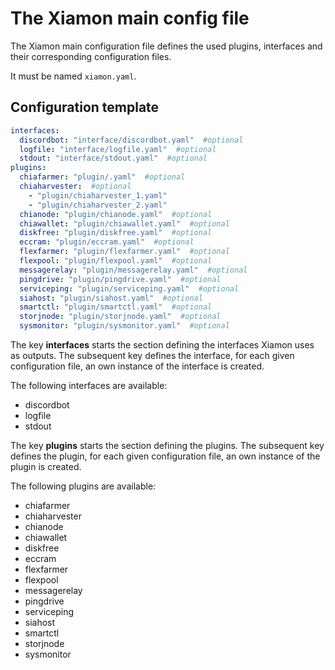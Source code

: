 # The Xiamon main config file

The Xiamon main configuration file defines the used plugins, interfaces and their corresponding configuration files.

It must be named `xiamon.yaml`.

## **Configuration template**

```yaml
interfaces:
  discordbot: "interface/discordbot.yaml"  #optional
  logfile: "interface/logfile.yaml"  #optional
  stdout: "interface/stdout.yaml"  #optional
plugins:
  chiafarmer: "plugin/.yaml"  #optional
  chiaharvester:  #optional
    - "plugin/chiaharvester_1.yaml"
    - "plugin/chiaharvester_2.yaml"
  chianode: "plugin/chianode.yaml"  #optional
  chiawallet: "plugin/chiawallet.yaml"  #optional
  diskfree: "plugin/diskfree.yaml"  #optional
  eccram: "plugin/eccram.yaml"  #optional
  flexfarmer: "plugin/flexfarmer.yaml"  #optional
  flexpool: "plugin/flexpool.yaml"  #optional
  messagerelay: "plugin/messagerelay.yaml"  #optional
  pingdrive: "plugin/pingdrive.yaml"  #optional
  serviceping: "plugin/serviceping.yaml"  #optional
  siahost: "plugin/siahost.yaml"  #optional
  smartctl: "plugin/smartctl.yaml"  #optional
  storjnode: "plugin/storjnode.yaml"  #optional
  sysmonitor: "plugin/sysmonitor.yaml"  #optional
```

The key **interfaces** starts the section defining the interfaces Xiamon uses as outputs. The subsequent key defines the interface, for each given configuration file, an own instance of the interface is created.

The following interfaces are available:

- discordbot
- logfile
- stdout

The key **plugins** starts the section defining the plugins. The subsequent key defines the plugin, for each given configuration file, an own instance of the plugin is created.

The following plugins are available:

- chiafarmer
- chiaharvester
- chianode
- chiawallet
- diskfree
- eccram
- flexfarmer
- flexpool
- messagerelay
- pingdrive
- serviceping
- siahost
- smartctl
- storjnode
- sysmonitor